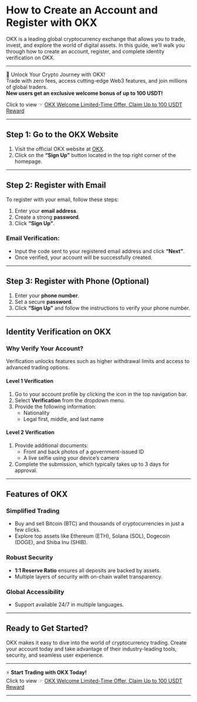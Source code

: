# How to Create an Account and Register with OKX

OKX is a leading global cryptocurrency exchange that allows you to trade, invest, and explore the world of digital assets. In this guide, we’ll walk you through how to create an account, register, and complete identity verification on OKX.

---

🚀 Unlock Your Crypto Journey with OKX!  
Trade with zero fees, access cutting-edge Web3 features, and join millions of global traders.  
**New users get an exclusive welcome bonus of up to 100 USDT!**  

Click to view ☞ [OKX Welcome Limited-Time Offer, Claim Up to 100 USDT Reward](https://bit.ly/OKXe)  

---

## Step 1: Go to the OKX Website

1. Visit the official OKX website at [OKX](https://bit.ly/OKXe).
2. Click on the **“Sign Up”** button located in the top right corner of the homepage.

---

## Step 2: Register with Email

To register with your email, follow these steps:

1. Enter your **email address**.
2. Create a strong **password**.
3. Click **“Sign Up”**.

### Email Verification:
- Input the code sent to your registered email address and click **“Next”**.
- Once verified, your account will be successfully created.

---

## Step 3: Register with Phone (Optional)

1. Enter your **phone number**.
2. Set a secure **password**.
3. Click **“Sign Up”** and follow the instructions to verify your phone number.

---

## Identity Verification on OKX

### Why Verify Your Account?
Verification unlocks features such as higher withdrawal limits and access to advanced trading options.

#### **Level 1 Verification**
1. Go to your account profile by clicking the icon in the top navigation bar.
2. Select **Verification** from the dropdown menu.
3. Provide the following information:
   - Nationality
   - Legal first, middle, and last name

#### **Level 2 Verification**
1. Provide additional documents:
   - Front and back photos of a government-issued ID
   - A live selfie using your device’s camera
2. Complete the submission, which typically takes up to 3 days for approval.

---

## Features of OKX

### Simplified Trading
- Buy and sell Bitcoin (BTC) and thousands of cryptocurrencies in just a few clicks.
- Explore top assets like Ethereum (ETH), Solana (SOL), Dogecoin (DOGE), and Shiba Inu (SHIB).

### Robust Security
- **1:1 Reserve Ratio** ensures all deposits are backed by assets.
- Multiple layers of security with on-chain wallet transparency.

### Global Accessibility
- Support available 24/7 in multiple languages.

---

## Ready to Get Started?

OKX makes it easy to dive into the world of cryptocurrency trading. Create your account today and take advantage of their industry-leading tools, security, and seamless user experience.

---

⚡ **Start Trading with OKX Today!**  
Click to view ☞ [OKX Welcome Limited-Time Offer, Claim Up to 100 USDT Reward](https://bit.ly/OKXe)

---
